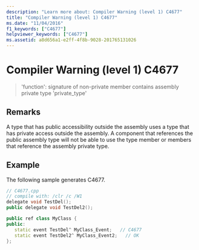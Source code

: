 ```yaml
---
description: "Learn more about: Compiler Warning (level 1) C4677"
title: "Compiler Warning (level 1) C4677"
ms.date: "11/04/2016"
f1_keywords: ["C4677"]
helpviewer_keywords: ["C4677"]
ms.assetid: a8d656a1-e2ff-4f8b-9028-201765131026
---
```

# Compiler Warning (level 1) C4677

> 'function': signature of non-private member contains assembly private type 'private_type'

## Remarks

A type that has public accessibility outside the assembly uses a type that has private access outside the assembly. A component that references the public assembly type will not be able to use the type member or members that reference the assembly private type.

## Example

The following sample generates C4677.

```cpp
// C4677.cpp
// compile with: /clr /c /W1
delegate void TestDel();
public delegate void TestDel2();

public ref class MyClass {
public:
   static event TestDel^ MyClass_Event;   // C4677
   static event TestDel2^ MyClass_Event2;   // OK
};
```
